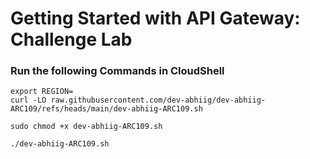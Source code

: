 # Getting Started with API Gateway: Challenge Lab 

### Run the following Commands in CloudShell

```
export REGION=
curl -LO raw.githubusercontent.com/dev-abhiig/dev-abhiig-ARC109/refs/heads/main/dev-abhiig-ARC109.sh

sudo chmod +x dev-abhiig-ARC109.sh

./dev-abhiig-ARC109.sh
```
